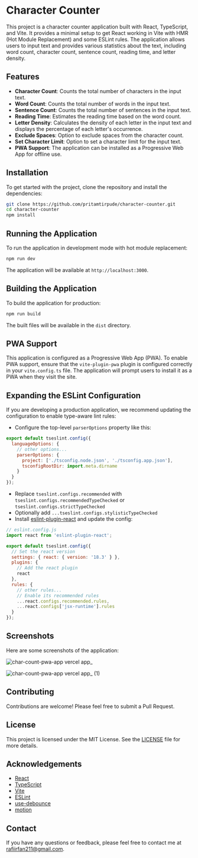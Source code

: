 # Character Counter

This project is a character counter application built with React, TypeScript, and Vite. It provides a minimal setup to get React working in Vite with HMR (Hot Module Replacement) and some ESLint rules. The application allows users to input text and provides various statistics about the text, including word count, character count, sentence count, reading time, and letter density.

## Features

- **Character Count**: Counts the total number of characters in the input text.
- **Word Count**: Counts the total number of words in the input text.
- **Sentence Count**: Counts the total number of sentences in the input text.
- **Reading Time**: Estimates the reading time based on the word count.
- **Letter Density**: Calculates the density of each letter in the input text and displays the percentage of each letter's occurrence.
- **Exclude Spaces**: Option to exclude spaces from the character count.
- **Set Character Limit**: Option to set a character limit for the input text.
- **PWA Support**: The application can be installed as a Progressive Web App for offline use.

## Installation

To get started with the project, clone the repository and install the dependencies:

```sh
git clone https://github.com/pritamtirpude/character-counter.git
cd character-counter
npm install
```

## Running the Application

To run the application in development mode with hot module replacement:

```sh
npm run dev
```

The application will be available at `http://localhost:3000`.

## Building the Application

To build the application for production:

```sh
npm run build
```

The built files will be available in the `dist` directory.

## PWA Support

This application is configured as a Progressive Web App (PWA). To enable PWA support, ensure that the `vite-plugin-pwa` plugin is configured correctly in your `vite.config.ts` file. The application will prompt users to install it as a PWA when they visit the site.

## Expanding the ESLint Configuration

If you are developing a production application, we recommend updating the configuration to enable type-aware lint rules:

- Configure the top-level `parserOptions` property like this:

```js
export default tseslint.config({
  languageOptions: {
    // other options...
    parserOptions: {
      project: ['./tsconfig.node.json', './tsconfig.app.json'],
      tsconfigRootDir: import.meta.dirname
    }
  }
});
```

- Replace `tseslint.configs.recommended` with `tseslint.configs.recommendedTypeChecked` or `tseslint.configs.strictTypeChecked`
- Optionally add `...tseslint.configs.stylisticTypeChecked`
- Install [eslint-plugin-react](https://github.com/jsx-eslint/eslint-plugin-react) and update the config:

```js
// eslint.config.js
import react from 'eslint-plugin-react';

export default tseslint.config({
  // Set the react version
  settings: { react: { version: '18.3' } },
  plugins: {
    // Add the react plugin
    react
  },
  rules: {
    // other rules...
    // Enable its recommended rules
    ...react.configs.recommended.rules,
    ...react.configs['jsx-runtime'].rules
  }
});
```

## Screenshots

Here are some screenshots of the application:

![char-count-pwa-app vercel app_](https://github.com/user-attachments/assets/8b7e11ad-1f8e-43a6-b2e2-6dd366ac8ca4)

![char-count-pwa-app vercel app_ (1)](https://github.com/user-attachments/assets/edcc2728-ca7a-4bd5-a895-7dff8d27e2c5)


## Contributing

Contributions are welcome! Please feel free to submit a Pull Request.

## License

This project is licensed under the MIT License. See the [LICENSE](LICENSE) file for more details.

## Acknowledgements

- [React](https://reactjs.org/)
- [TypeScript](https://www.typescriptlang.org/)
- [Vite](https://vitejs.dev/)
- [ESLint](https://eslint.org/)
- [use-debounce](https://www.npmjs.com/package/use-debounce)
- [motion](https://www.framer.com/motion/)

## Contact

If you have any questions or feedback, please feel free to contact me at [rafiirfan211@gmail.com](mailto:rafiirfan211@gmail.com).
